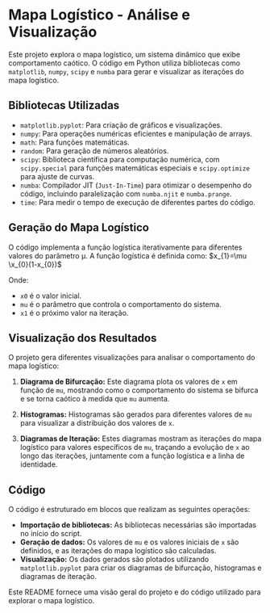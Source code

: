 # Mapa Logístico - Análise e Visualização

Este projeto explora o mapa logístico, um sistema dinâmico que exibe comportamento caótico. O código em Python utiliza bibliotecas como `matplotlib`, `numpy`, `scipy` e `numba` para gerar e visualizar as iterações do mapa logístico.

## Bibliotecas Utilizadas

* `matplotlib.pyplot`: Para criação de gráficos e visualizações.
* `numpy`: Para operações numéricas eficientes e manipulação de arrays. 
* `math`: Para funções matemáticas. 
* `random`: Para geração de números aleatórios. 
* `scipy`: Biblioteca científica para computação numérica, com `scipy.special` para funções matemáticas especiais e `scipy.optimize` para ajuste de curvas. 
* `numba`: Compilador JIT (`Just-In-Time`) para otimizar o desempenho do código, incluindo paralelização com `numba.njit` e `numba.prange`.
* `time`: Para medir o tempo de execução de diferentes partes do código. 

## Geração do Mapa Logístico

O código implementa a função logística iterativamente para diferentes valores do parâmetro μ. A função logística é definida como:
$x_{1}=\mu \x_{0}(1-x_{0})$

Onde:

* `x0` é o valor inicial.
* `mu` é o parâmetro que controla o comportamento do sistema.
* `x1` é o próximo valor na iteração. 

## Visualização dos Resultados

O projeto gera diferentes visualizações para analisar o comportamento do mapa logístico:

1.  **Diagrama de Bifurcação:** Este diagrama plota os valores de `x` em função de `mu`, mostrando como o comportamento do sistema se bifurca e se torna caótico à medida que `mu` aumenta. 

2.  **Histogramas:** Histogramas são gerados para diferentes valores de `mu` para visualizar a distribuição dos valores de `x`. 

3.  **Diagramas de Iteração:** Estes diagramas mostram as iterações do mapa logístico para valores específicos de `mu`, traçando a evolução de `x` ao longo das iterações, juntamente com a função logística e a linha de identidade.

## Código

O código é estruturado em blocos que realizam as seguintes operações:

* **Importação de bibliotecas:** As bibliotecas necessárias são importadas no início do script. 
* **Geração de dados:** Os valores de `mu` e os valores iniciais de `x` são definidos, e as iterações do mapa logístico são calculadas. 
* **Visualização:** Os dados gerados são plotados utilizando `matplotlib.pyplot` para criar os diagramas de bifurcação, histogramas e diagramas de iteração. 

Este README fornece uma visão geral do projeto e do código utilizado para explorar o mapa logístico.
